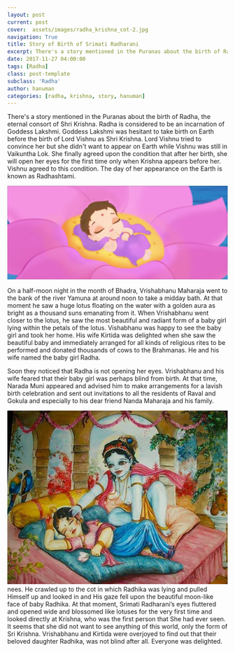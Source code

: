 ```yaml
---
layout: post
current: post
cover:  assets/images/radha_krishna_cot-2.jpg
navigation: True
title: Story of Birth of Srimati Radharani
excerpt: There's a story mentioned in the Puranas about the birth of Radha, the eternal consort of Shri Krishna. Radha is considered to be an incarnation of Goddess Lakshmi.
date: 2017-11-27 04:00:00
tags: [Radha]
class: post-template
subclass: 'Radha'
author: hanuman
categories: [radha, krishna, story, hanuman]
---
```


There's a story mentioned in the Puranas about the birth of Radha, the eternal consort of Shri Krishna. Radha is considered to be an incarnation of Goddess Lakshmi. Goddess Lakshmi was hesitant to take birth on Earth before the birth of Lord Vishnu as Shri Krishna. Lord Vishnu tried to convince her but she didn't want to appear on Earth while Vishnu was still in Vaikuntha Lok. She finally agreed upon the condition that after her birth, she will open her eyes for the first time only when Krishna appears before her. Vishnu agreed to this condition. The day of her appearance on the Earth is known as Radhashtami.

![radha_on_lotus](assets/images/radha_on_lotus.png)

On a half-moon night in the month of Bhadra, Vrishabhanu Maharaja went to the bank of the river Yamuna at around noon to take a midday bath. At that moment he saw a huge lotus floating on the water with a golden aura as bright as a thousand suns emanating from it. When Vrishabhanu went closer to the lotus, he saw the most beautiful and radiant form of a baby girl lying within the petals of the lotus. Vishabhanu was happy to see the baby girl and took her home. His wife Kirtida was delighted when she saw the beautiful baby and immediately arranged for all kinds of religious rites to be performed and donated thousands of cows to the Brahmanas. He and his wife named the baby girl Radha. 

Soon they noticed that Radha is not opening her eyes. Vrishabhanu and his wife feared that their baby girl was perhaps blind from birth. At that time, Narada Muni appeared and advised him to make arrangements for a lavish birth celebration and sent out invitations to all the residents of Raval and Gokula and especially to his dear friend Nanda Maharaja and his family.

![radha_krishna_cot-1](assets/images/radha_krishna_cot-1.jpg)nees. He crawled up to the cot in which Radhika was lying and pulled Himself up and looked in and His gaze fell upon the beautiful moon-like face of baby Radhika. At that moment, Srimati Radharani’s eyes fluttered and opened wide and blossomed like lotuses for the very first time and looked directly at Krishna, who was the first person that She had ever seen. It seems that she did not want to see anything of this world, only the form of Sri Krishna. Vrishabhanu and Kirtida were overjoyed to find out that their beloved daughter Radhika, was not blind after all. Everyone was delighted.